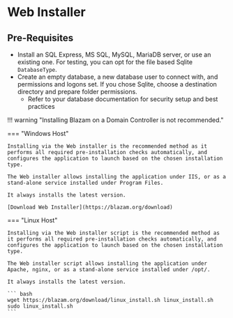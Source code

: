 ﻿# Web Installer
## Pre-Requisites
* Install an SQL Express, MS SQL, MySQL, MariaDB server, or use an existing one. For testing, you can opt for the file based Sqlite `DatabaseType`.
* Create an empty database, a new database user to connect with, and permissions and logons set. If you chose Sqlite, choose a destination directory and prepare folder permissions.
	* Refer to your database documentation for security setup and best practices
	
!!! warning "Installing Blazam on a Domain Controller is not recommended."


=== "Windows Host"

    Installing via the Web installer is the recommended method as it performs all required pre-installation checks automatically, and configures the application to launch based on the chosen installation type.

    The Web installer allows installing the application under IIS, or as a stand-alone service installed under Program Files.

    It always installs the latest version.

    [Download Web Installer](https://blazam.org/download)

=== "Linux Host"

    Installing via the Web installer script is the recommended method as it performs all required pre-installation checks automatically, and configures the application to launch based on the chosen installation type.

    The Web installer script allows installing the application under Apache, nginx, or as a stand-alone service installed under /opt/.

    It always installs the latest version.

    ``` bash
    wget https://blazam.org/download/linux_install.sh linux_install.sh
    sudo linux_install.sh
    ```

